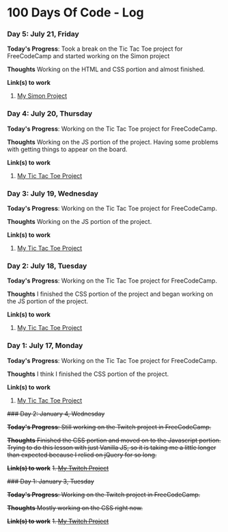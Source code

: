 # 100 Days Of Code - Log

### Day 5: July 21, Friday 

**Today's Progress**: Took a break on the Tic Tac Toe project for FreeCodeCamp and started working on the Simon project

**Thoughts** Working on the HTML and CSS portion and almost finished.  

**Link(s) to work**
1. [My Simon Project](https://codepen.io/lalov1/pen/MvgvxY?editors=1100)

### Day 4: July 20, Thursday 

**Today's Progress**: Working on the Tic Tac Toe project for FreeCodeCamp.

**Thoughts** Working on the JS portion of the project. Having some problems with getting things to appear on the board. 

**Link(s) to work**
1. [My Tic Tac Toe Project](https://codepen.io/lalov1/pen/81fc81c83a72c3b8fdb55838a9e03e98?editors=1100)

### Day 3: July 19, Wednesday 

**Today's Progress**: Working on the Tic Tac Toe project for FreeCodeCamp.

**Thoughts** Working on the JS portion of the project.

**Link(s) to work**
1. [My Tic Tac Toe Project](https://codepen.io/lalov1/pen/81fc81c83a72c3b8fdb55838a9e03e98?editors=1100)

### Day 2: July 18, Tuesday

**Today's Progress**: Working on the Tic Tac Toe project for FreeCodeCamp.

**Thoughts** I finished the CSS portion of the project and began working on the JS portion of the project.

**Link(s) to work**
1. [My Tic Tac Toe Project](https://codepen.io/lalov1/pen/81fc81c83a72c3b8fdb55838a9e03e98?editors=1100)

### Day 1: July 17, Monday

**Today's Progress**: Working on the Tic Tac Toe project for FreeCodeCamp.

**Thoughts** I think I finished the CSS portion of the project.

**Link(s) to work**
1. [My Tic Tac Toe Project](https://codepen.io/lalov1/pen/81fc81c83a72c3b8fdb55838a9e03e98?editors=1100)

~~### Day 2: January 4, Wednesday~~

~~**Today's Progress**: Still working on the Twitch project in FreeCodeCamp.~~

~~**Thoughts** Finished the CSS portion and moved on to the Javascript portion. Trying to do this lesson with just Vanilla JS, so it is taking me a little longer than expected because I relied on jQuery for so long.~~

~~**Link(s) to work**~~
~~1. [My Twitch Project](https://codepen.io/lalov1/pen/bZjGvA)~~

~~### Day 1: January 3, Tuesday~~

~~**Today's Progress**: Working on the Twitch project in FreeCodeCamp.~~

~~**Thoughts** Mostly working on the CSS right now.~~

~~**Link(s) to work**~~
~~1. [My Twitch Project](https://codepen.io/lalov1/pen/bZjGvA)~~
